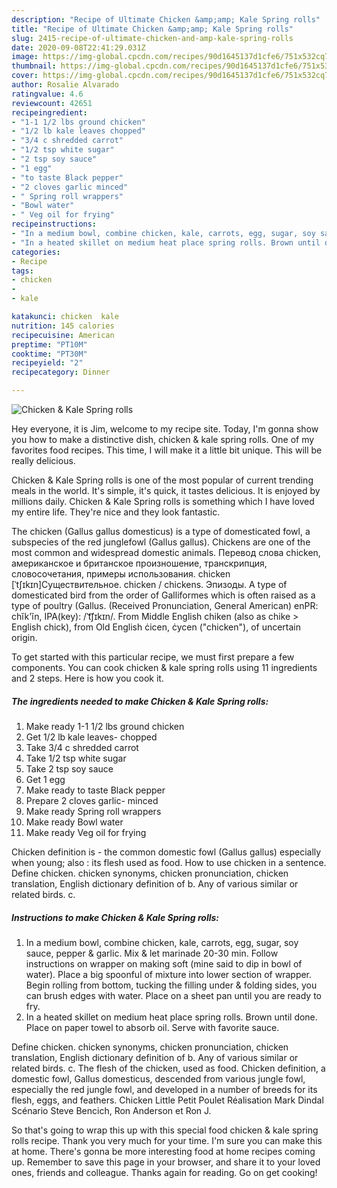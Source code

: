 ```yaml
---
description: "Recipe of Ultimate Chicken &amp;amp; Kale Spring rolls"
title: "Recipe of Ultimate Chicken &amp;amp; Kale Spring rolls"
slug: 2415-recipe-of-ultimate-chicken-and-amp-kale-spring-rolls
date: 2020-09-08T22:41:29.031Z
image: https://img-global.cpcdn.com/recipes/90d1645137d1cfe6/751x532cq70/chicken-kale-spring-rolls-recipe-main-photo.jpg
thumbnail: https://img-global.cpcdn.com/recipes/90d1645137d1cfe6/751x532cq70/chicken-kale-spring-rolls-recipe-main-photo.jpg
cover: https://img-global.cpcdn.com/recipes/90d1645137d1cfe6/751x532cq70/chicken-kale-spring-rolls-recipe-main-photo.jpg
author: Rosalie Alvarado
ratingvalue: 4.6
reviewcount: 42651
recipeingredient:
- "1-1 1/2 lbs ground chicken"
- "1/2 lb kale leaves chopped"
- "3/4 c shredded carrot"
- "1/2 tsp white sugar"
- "2 tsp soy sauce"
- "1 egg"
- "to taste Black pepper"
- "2 cloves garlic minced"
- " Spring roll wrappers"
- "Bowl water"
- " Veg oil for frying"
recipeinstructions:
- "In a medium bowl, combine chicken, kale, carrots, egg, sugar, soy sauce, pepper &amp; garlic. Mix &amp; let marinade 20-30 min. Follow instructions on wrapper on making soft (mine said to dip in bowl of water). Place a big spoonful of mixture into lower section of wrapper. Begin rolling from bottom, tucking the filling under &amp; folding sides, you can brush edges with water. Place on a sheet pan until you are ready to fry."
- "In a heated skillet on medium heat place spring rolls. Brown until done. Place on paper towel to absorb oil. Serve with favorite sauce."
categories:
- Recipe
tags:
- chicken
- 
- kale

katakunci: chicken  kale 
nutrition: 145 calories
recipecuisine: American
preptime: "PT10M"
cooktime: "PT30M"
recipeyield: "2"
recipecategory: Dinner

---
```



![Chicken &amp; Kale Spring rolls](https://img-global.cpcdn.com/recipes/90d1645137d1cfe6/751x532cq70/chicken-kale-spring-rolls-recipe-main-photo.jpg)

Hey everyone, it is Jim, welcome to my recipe site. Today, I'm gonna show you how to make a distinctive dish, chicken &amp; kale spring rolls. One of my favorites food recipes. This time, I will make it a little bit unique. This will be really delicious.

Chicken &amp; Kale Spring rolls is one of the most popular of current trending meals in the world. It's simple, it's quick, it tastes delicious. It is enjoyed by millions daily. Chicken &amp; Kale Spring rolls is something which I have loved my entire life. They're nice and they look fantastic.

The chicken (Gallus gallus domesticus) is a type of domesticated fowl, a subspecies of the red junglefowl (Gallus gallus). Chickens are one of the most common and widespread domestic animals. Перевод слова chicken, американское и британское произношение, транскрипция, словосочетания, примеры использования. chicken [ˈtʃɪkɪn]Существительное. chicken / chickens. Эпизоды. A type of domesticated bird from the order of Galliformes which is often raised as a type of poultry (Gallus. (Received Pronunciation, General American) enPR: chĭk&#39;ĭn, IPA(key): /ˈt͡ʃɪkɪn/. From Middle English chiken (also as chike &gt; English chick), from Old English ċicen, ċycen (&#34;chicken&#34;), of uncertain origin.


To get started with this particular recipe, we must first prepare a few components. You can cook chicken &amp; kale spring rolls using 11 ingredients and 2 steps. Here is how you cook it.

<!--inarticleads1-->

##### The ingredients needed to make Chicken &amp; Kale Spring rolls:

1. Make ready 1-1 1/2 lbs ground chicken
1. Get 1/2 lb kale leaves- chopped
1. Take 3/4 c shredded carrot
1. Take 1/2 tsp white sugar
1. Take 2 tsp soy sauce
1. Get 1 egg
1. Make ready to taste Black pepper
1. Prepare 2 cloves garlic- minced
1. Make ready  Spring roll wrappers
1. Make ready Bowl water
1. Make ready  Veg oil for frying


Chicken definition is - the common domestic fowl (Gallus gallus) especially when young; also : its flesh used as food. How to use chicken in a sentence. Define chicken. chicken synonyms, chicken pronunciation, chicken translation, English dictionary definition of b. Any of various similar or related birds. c. 

<!--inarticleads2-->

##### Instructions to make Chicken &amp; Kale Spring rolls:

1. In a medium bowl, combine chicken, kale, carrots, egg, sugar, soy sauce, pepper &amp; garlic. Mix &amp; let marinade 20-30 min. Follow instructions on wrapper on making soft (mine said to dip in bowl of water). Place a big spoonful of mixture into lower section of wrapper. Begin rolling from bottom, tucking the filling under &amp; folding sides, you can brush edges with water. Place on a sheet pan until you are ready to fry.
1. In a heated skillet on medium heat place spring rolls. Brown until done. Place on paper towel to absorb oil. Serve with favorite sauce.


Define chicken. chicken synonyms, chicken pronunciation, chicken translation, English dictionary definition of b. Any of various similar or related birds. c. The flesh of the chicken, used as food. Chicken definition, a domestic fowl, Gallus domesticus, descended from various jungle fowl, especially the red jungle fowl, and developed in a number of breeds for its flesh, eggs, and feathers. Chicken Little Petit Poulet Réalisation Mark Dindal Scénario Steve Bencich, Ron Anderson et Ron J. 

So that's going to wrap this up with this special food chicken &amp; kale spring rolls recipe. Thank you very much for your time. I'm sure you can make this at home. There's gonna be more interesting food at home recipes coming up. Remember to save this page in your browser, and share it to your loved ones, friends and colleague. Thanks again for reading. Go on get cooking!
